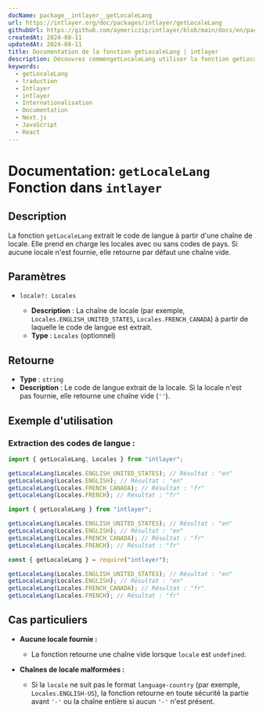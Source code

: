 ```yaml
---
docName: package__intlayer__getLocaleLang
url: https://intlayer.org/doc/packages/intlayer/getLocaleLang
githubUrl: https://github.com/aymericzip/intlayer/blob/main/docs/en/packages/intlayer/getLocaleLang.md
createdAt: 2024-08-11
updatedAt: 2024-08-11
title: Documentation de la fonction getLocaleLang | intlayer
description: Découvrez commengetLocaleLang utiliser la fonction getLocaleLang pour le package intlayer
keywords:
  - getLocaleLang
  - traduction
  - Intlayer
  - intlayer
  - Internationalisation
  - Documentation
  - Next.js
  - JavaScript
  - React
---
```


# Documentation: `getLocaleLang` Fonction dans `intlayer`

## Description

La fonction `getLocaleLang` extrait le code de langue à partir d'une chaîne de locale. Elle prend en charge les locales avec ou sans codes de pays. Si aucune locale n'est fournie, elle retourne par défaut une chaîne vide.

## Paramètres

- `locale?: Locales`

  - **Description** : La chaîne de locale (par exemple, `Locales.ENGLISH_UNITED_STATES`, `Locales.FRENCH_CANADA`) à partir de laquelle le code de langue est extrait.
  - **Type** : `Locales` (optionnel)

## Retourne

- **Type** : `string`
- **Description** : Le code de langue extrait de la locale. Si la locale n'est pas fournie, elle retourne une chaîne vide (`''`).

## Exemple d'utilisation

### Extraction des codes de langue :

```typescript codeFormat="typescript"
import { getLocaleLang, Locales } from "intlayer";

getLocaleLang(Locales.ENGLISH_UNITED_STATES); // Résultat : "en"
getLocaleLang(Locales.ENGLISH); // Résultat : "en"
getLocaleLang(Locales.FRENCH_CANADA); // Résultat : "fr"
getLocaleLang(Locales.FRENCH); // Résultat : "fr"
```

```javascript codeFormat="esm"
import { getLocaleLang } from "intlayer";

getLocaleLang(Locales.ENGLISH_UNITED_STATES); // Résultat : "en"
getLocaleLang(Locales.ENGLISH); // Résultat : "en"
getLocaleLang(Locales.FRENCH_CANADA); // Résultat : "fr"
getLocaleLang(Locales.FRENCH); // Résultat : "fr"
```

```javascript codeFormat="commonjs"
const { getLocaleLang } = require("intlayer");

getLocaleLang(Locales.ENGLISH_UNITED_STATES); // Résultat : "en"
getLocaleLang(Locales.ENGLISH); // Résultat : "en"
getLocaleLang(Locales.FRENCH_CANADA); // Résultat : "fr"
getLocaleLang(Locales.FRENCH); // Résultat : "fr"
```

## Cas particuliers

- **Aucune locale fournie :**

  - La fonction retourne une chaîne vide lorsque `locale` est `undefined`.

- **Chaînes de locale malformées :**
  - Si la `locale` ne suit pas le format `language-country` (par exemple, `Locales.ENGLISH-US`), la fonction retourne en toute sécurité la partie avant `'-'` ou la chaîne entière si aucun `'-'` n'est présent.
